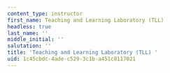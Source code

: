 ```yaml
---
content_type: instructor
first_name: Teaching and Learning Laboratory (TLL)
headless: true
last_name: ''
middle_initial: ''
salutation: ''
title: 'Teaching and Learning Laboratory (TLL) '
uid: 1c45cbdc-4ade-c529-3c1b-a451c8117021
---
```

